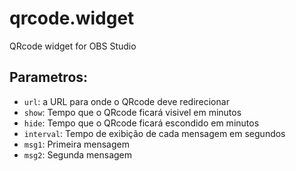# qrcode.widget
QRcode widget for OBS Studio

## Parametros:
- `url`: a URL para onde o QRcode deve redirecionar
- `show`: Tempo que o QRcode ficará visivel em minutos
- `hide`: Tempo que o QRcode ficará escondido em minutos
- `interval`: Tempo de exibição de cada mensagem em segundos
- `msg1`: Primeira mensagem
- `msg2`: Segunda mensagem
